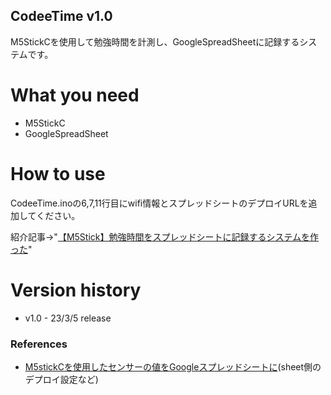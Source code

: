 ## CodeeTime v1.0
M5StickCを使用して勉強時間を計測し、GoogleSpreadSheetに記録するシステムです。

# What you need
- M5StickC
- GoogleSpreadSheet

# How to use
CodeeTime.inoの6,7,11行目にwifi情報とスプレッドシートのデプロイURLを追加してください。

紹介記事->"[【M5Stick】勉強時間をスプレッドシートに記録するシステムを作った](https://qiita.com/nih/items/55c80f370c1cb7d27e09)"

# Version history
- v1.0 - 23/3/5 release

### References
- [M5stickCを使用したセンサーの値をGoogleスプレッドシートに](https://make-iot.com/2020/12/19/m5stickcを使用したセンサーの値をgoogleスプレッドシート/)(sheet側のデプロイ設定など)